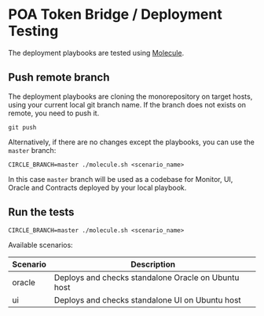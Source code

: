 # POA Token Bridge / Deployment Testing

The deployment playbooks are tested using [Molecule](https://molecule.readthedocs.io).

## Push remote branch

The deployment playbooks are cloning the monorepository on target hosts, using your current local git branch name. If the branch does not exists on remote, you need to push it.

```
git push
```

Alternatively, if there are no changes except the playbooks, you can use the `master` branch:

```
CIRCLE_BRANCH=master ./molecule.sh <scenario_name>
```

In this case `master` branch will be used as a codebase for Monitor, UI, Oracle and Contracts deployed by your local playbook.

## Run the tests

```
CIRCLE_BRANCH=master ./molecule.sh <scenario_name>
```

Available scenarios:

Scenario | Description
--- | ---
oracle | Deploys and checks standalone Oracle on Ubuntu host
ui | Deploys and checks standalone UI on Ubuntu host
